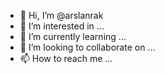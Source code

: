 - 👋 Hi, I’m @arslanrak
- 👀 I’m interested in ...
- 🌱 I’m currently learning ...
- 💞️ I’m looking to collaborate on ...
- 📫 How to reach me ...

<!---
arslanrak/arslanrak is a ✨ special ✨ repository because its `README.md` (this file) appears on your GitHub profile.
You can click the Preview link to take a look at your changes.
--->
